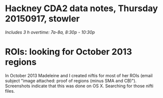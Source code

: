 # Hackney CDA2 data notes, Thursday 20150917, stowler

_Includes 3 h overtime: 7a-8a, 8:30p - 10:30p_


# ROIs: looking for October 2013 regions

In October 2013 Madeleine and I created niftis for most of her ROIs (email subject "image attached: proof of regions (minus SMA and CB)"). Screenshots indicate that this was done on OS X. Searching for those nifti files.
